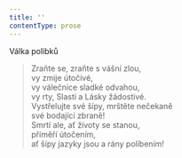 ```yaml
---
title: ''
contentType: prose
---
```


Válka polibků

> Zraňte se, zraňte s vášní zlou,  
> vy zmije útočivé,  
> vy válečnice sladké odvahou,  
> vy rty, Slasti a Lásky žádostivé.  
> Vystřelujte své šípy, mrštěte nečekaně  
> své bodající zbraně!  
> Smrtí ale, ať životy se stanou,  
> příměří útočením,  
> ať šípy jazyky jsou a rány políbením!
